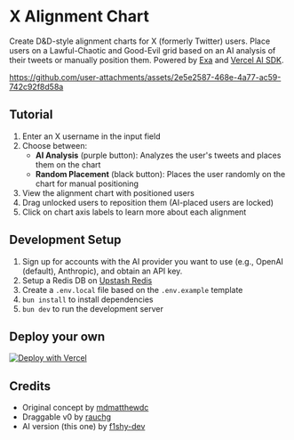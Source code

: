 # X Alignment Chart

Create D&D-style alignment charts for X (formerly Twitter) users. Place users on a Lawful-Chaotic and Good-Evil grid based on an AI analysis of their tweets or manually position them. Powered by [Exa](https://exa.ai/) and [Vercel AI SDK](https://sdk.vercel.ai).

https://github.com/user-attachments/assets/2e5e2587-468e-4a77-ac59-742c92f8d58a

## Tutorial

1. Enter an X username in the input field
2. Choose between:
   - **AI Analysis** (purple button): Analyzes the user's tweets and places them on the chart
   - **Random Placement** (black button): Places the user randomly on the chart for manual positioning
3. View the alignment chart with positioned users
4. Drag unlocked users to reposition them (AI-placed users are locked)
5. Click on chart axis labels to learn more about each alignment


## Development Setup

1. Sign up for accounts with the AI provider you want to use (e.g., OpenAI (default), Anthropic), and obtain an API key.
2. Setup a Redis DB on [Upstash Redis](https://upstash.com/)
3. Create a `.env.local` file based on the `.env.example` template
4. `bun install` to install dependencies
5. `bun dev` to run the development server


## Deploy your own

[![Deploy with Vercel](https://vercel.com/button)](https://vercel.com/new/clone?repository-url=https%3A%2F%2Fgithub.com%2Ff1shy-dev%2Fx-alignment-chart)

## Credits

- Original concept by [mdmatthewdc](https://x.com/mdmathewdc/status/1899767815344722325)
- Draggable v0 by [rauchg](https://x.com/rauchg/status/1899895262023467035)
- AI version (this one) by [f1shy-dev](https://x.com/vishyfishy2/status/1899929030620598508)
